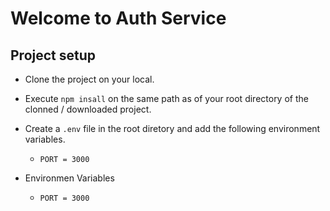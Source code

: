 # Welcome to Auth Service

## Project setup
- Clone the project on your local.
- Execute `npm insall` on the same path as of your root directory of the clonned / downloaded project.
- Create a `.env` file in the root diretory and add the following environment variables.
    - `PORT = 3000`

- Environmen Variables
    - `PORT = 3000`
